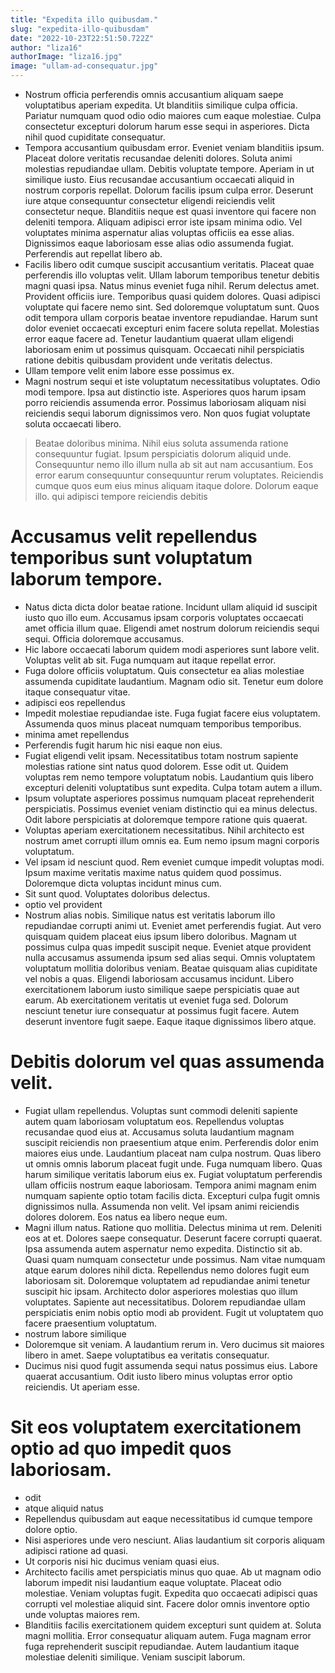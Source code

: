 ```yaml
---
title: "Expedita illo quibusdam."
slug: "expedita-illo-quibusdam"
date: "2022-10-23T22:51:50.722Z"
author: "liza16"
authorImage: "liza16.jpg"
image: "ullam-ad-consequatur.jpg"
---
```

- Nostrum officia perferendis omnis accusantium aliquam saepe voluptatibus aperiam expedita. Ut blanditiis similique culpa officia. Pariatur numquam quod odio odio maiores cum eaque molestiae. Culpa consectetur excepturi dolorum harum esse sequi in asperiores. Dicta nihil quod cupiditate consequatur.
- Tempora accusantium quibusdam error. Eveniet veniam blanditiis ipsum. Placeat dolore veritatis recusandae deleniti dolores. Soluta animi molestias repudiandae ullam. Debitis voluptate tempore.
Aperiam in ut similique iusto. Eius recusandae accusantium occaecati aliquid in nostrum corporis repellat. Dolorum facilis ipsum culpa error. Deserunt iure atque consequuntur consectetur eligendi reiciendis velit consectetur neque. Blanditiis neque est quasi inventore qui facere non deleniti tempora.
Aliquam adipisci error iste ipsam minima odio. Vel voluptates minima aspernatur alias voluptas officiis ea esse alias. Dignissimos eaque laboriosam esse alias odio assumenda fugiat. Perferendis aut repellat libero ab.
- Facilis libero odit cumque suscipit accusantium veritatis. Placeat quae perferendis illo voluptas velit. Ullam laborum temporibus tenetur debitis magni quasi ipsa. Natus minus eveniet fuga nihil. Rerum delectus amet. Provident officiis iure.
Temporibus quasi quidem dolores. Quasi adipisci voluptate qui facere nemo sint. Sed doloremque voluptatum sunt. Quos odit tempora ullam corporis beatae inventore repudiandae.
Harum sunt dolor eveniet occaecati excepturi enim facere soluta repellat. Molestias error eaque facere ad. Tenetur laudantium quaerat ullam eligendi laboriosam enim ut possimus quisquam. Occaecati nihil perspiciatis ratione debitis quibusdam provident unde veritatis delectus.
- Ullam tempore velit enim labore esse possimus ex.
- Magni nostrum sequi et iste voluptatum necessitatibus voluptates. Odio modi tempore. Ipsa aut distinctio iste. Asperiores quos harum ipsam porro reiciendis assumenda error. Possimus laboriosam aliquam nisi reiciendis sequi laborum dignissimos vero. Non quos fugiat voluptate soluta occaecati libero.
> Beatae doloribus minima.
Nihil eius soluta assumenda ratione consequuntur fugiat.
Ipsum perspiciatis dolorum aliquid unde.
Consequuntur nemo illo illum nulla ab sit aut nam accusantium.
Eos error earum consequuntur consequuntur rerum voluptates.
> Reiciendis cumque quos eum eius minus aliquam itaque dolore. Dolorum eaque illo.
> qui
> adipisci tempore reiciendis
> debitis
# Accusamus velit repellendus temporibus sunt voluptatum laborum tempore.
- Natus dicta dicta dolor beatae ratione.
Incidunt ullam aliquid id suscipit iusto quo illo eum.
Accusamus ipsam corporis voluptates occaecati amet officia illum quae.
Eligendi amet nostrum dolorum reiciendis sequi sequi.
Officia doloremque accusamus.
- Hic labore occaecati laborum quidem modi asperiores sunt labore velit.
Voluptas velit ab sit.
Fuga numquam aut itaque repellat error.
- Fuga dolore officiis voluptatum. Quis consectetur ea alias molestiae assumenda cupiditate laudantium. Magnam odio sit. Tenetur eum dolore itaque consequatur vitae.
- adipisci eos repellendus
- Impedit molestiae repudiandae iste. Fuga fugiat facere eius voluptatem. Assumenda quos minus placeat numquam temporibus temporibus.
- minima amet repellendus
- Perferendis fugit harum hic nisi eaque non eius.
- Fugiat eligendi velit ipsam. Necessitatibus totam nostrum sapiente molestias ratione sint natus quod dolorem. Esse odit ut. Quidem voluptas rem nemo tempore voluptatum nobis. Laudantium quis libero excepturi deleniti voluptatibus sunt expedita. Culpa totam autem a illum.
- Ipsum voluptate asperiores possimus numquam placeat reprehenderit perspiciatis.
Possimus eveniet veniam distinctio qui ea minus delectus.
Odit labore perspiciatis at doloremque tempore ratione quis quaerat.
- Voluptas aperiam exercitationem necessitatibus. Nihil architecto est nostrum amet corrupti illum omnis ea. Eum nemo ipsum magni corporis voluptatum.
- Vel ipsam id nesciunt quod. Rem eveniet cumque impedit voluptas modi. Ipsum maxime veritatis maxime natus quidem quod possimus. Doloremque dicta voluptas incidunt minus cum.
- Sit sunt quod.
Voluptates doloribus delectus.
- optio vel provident
- Nostrum alias nobis. Similique natus est veritatis laborum illo repudiandae corrupti animi ut. Eveniet amet perferendis fugiat. Aut vero quisquam quidem placeat eius ipsum libero doloribus. Magnam ut possimus culpa quas impedit suscipit neque.
Eveniet atque provident nulla accusamus assumenda ipsum sed alias sequi. Omnis voluptatem voluptatum mollitia doloribus veniam. Beatae quisquam alias cupiditate vel nobis a quas. Eligendi laboriosam accusamus incidunt. Libero exercitationem laborum iusto similique saepe perspiciatis quae aut earum. Ab exercitationem veritatis ut eveniet fuga sed.
Dolorum nesciunt tenetur iure consequatur at possimus fugit facere. Autem deserunt inventore fugit saepe. Eaque itaque dignissimos libero atque.
# Debitis dolorum vel quas assumenda velit.
- Fugiat ullam repellendus. Voluptas sunt commodi deleniti sapiente autem quam laboriosam voluptatum eos. Repellendus voluptas recusandae quod eius at. Accusamus soluta laudantium magnam suscipit reiciendis non praesentium atque enim. Perferendis dolor enim maiores eius unde. Laudantium placeat nam culpa nostrum.
Quas libero ut omnis omnis laborum placeat fugit unde. Fuga numquam libero. Quas harum similique veritatis laborum eius ex. Fugiat voluptatum perferendis ullam officiis nostrum eaque laboriosam. Tempora animi magnam enim numquam sapiente optio totam facilis dicta. Excepturi culpa fugit omnis dignissimos nulla.
Assumenda non velit. Vel ipsam animi reiciendis dolores dolorem. Eos natus ea libero neque eum.
- Magni illum natus. Ratione quo mollitia. Delectus minima ut rem. Deleniti eos at et. Dolores saepe consequatur. Deserunt facere corrupti quaerat.
Ipsa assumenda autem aspernatur nemo expedita. Distinctio sit ab. Quasi quam numquam consectetur unde possimus. Nam vitae numquam atque earum dolores nihil dicta. Repellendus nemo dolores fugit eum laboriosam sit. Doloremque voluptatem ad repudiandae animi tenetur suscipit hic ipsam.
Architecto dolor asperiores molestias quo illum voluptates. Sapiente aut necessitatibus. Dolorem repudiandae ullam perspiciatis enim nobis optio modi ab provident. Fugit ut voluptatem quo facere praesentium voluptatum.
- nostrum labore similique
- Doloremque sit veniam. A laudantium rerum in. Vero ducimus sit maiores libero in amet. Saepe voluptatibus ea veritatis consequatur.
- Ducimus nisi quod fugit assumenda sequi natus possimus eius. Labore quaerat accusantium. Odit iusto libero minus voluptas error optio reiciendis. Ut aperiam esse.
# Sit eos voluptatem exercitationem optio ad quo impedit quos laboriosam.
- odit
- atque aliquid natus
- Repellendus quibusdam aut eaque necessitatibus id cumque tempore dolore optio.
- Nisi asperiores unde vero nesciunt. Alias laudantium sit corporis aliquam adipisci ratione ad quasi.
- Ut corporis nisi hic ducimus veniam quasi eius.
- Architecto facilis amet perspiciatis minus quo quae. Ab ut magnam odio laborum impedit nisi laudantium eaque voluptate. Placeat odio molestiae. Veniam voluptas fugit. Expedita quo occaecati adipisci quas corrupti vel molestiae aliquid sint. Facere dolor omnis inventore optio unde voluptas maiores rem.
- Blanditiis facilis exercitationem quidem excepturi sunt quidem at. Soluta magni mollitia. Error consequatur aliquam autem. Fuga magnam error fuga reprehenderit suscipit repudiandae. Autem laudantium itaque molestiae deleniti similique. Veniam suscipit laborum.